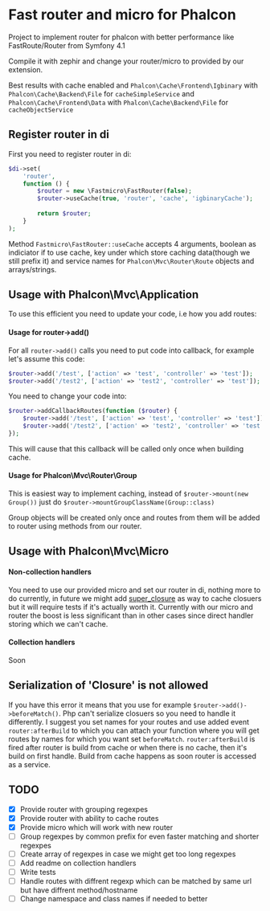 # Fast router and micro for Phalcon

Project to implement router for phalcon with better performance like FastRoute/Router from Symfony 4.1

Compile it with zephir and change your router/micro to provided by our extension.

Best results with cache enabled and `Phalcon\Cache\Frontend\Igbinary` with `Phalcon\Cache\Backend\File` for `cacheSimpleService` and `Phalcon\Cache\Frontend\Data` with `Phalcon\Cache\Backend\File` for `cacheObjectService`

## Register router in di

First you need to register router in di:

```php
$di->set(
    'router',
    function () {
        $router = new \Fastmicro\FastRouter(false);
        $router->useCache(true, 'router', 'cache', 'igbinaryCache');
        
        return $router;
    }
);
```

Method `Fastmicro\FastRouter::useCache` accepts 4 arguments, boolean as indiciator if to use cache, key under which store caching data(though we still prefix it) and service names for `Phalcon\Mvc\Router\Route` objects and arrays/strings.

## Usage with Phalcon\Mvc\Application

To use this efficient you need to update your code, i.e how you add routes:

#### Usage for router->add()

For all `router->add()` calls you need to put code into callback, for example let's assume this code:

```php
$router->add('/test', ['action' => 'test', 'controller' => 'test']);
$router->add('/test2', ['action' => 'test2', 'controller' => 'test']);
```

You need to change your code into:

```php
$router->addCallbackRoutes(function ($router) {
    $router->add('/test', ['action' => 'test', 'controller' => 'test']);
    $router->add('/test2', ['action' => 'test2', 'controller' => 'test']);
});
```

This will cause that this callback will be called only once when building cache.

#### Usage for Phalcon\Mvc\Router\Group

This is easiest way to implement caching, instead of `$router->mount(new Group())` just do `$router->mountGroupClassName(Group::class)`

Group objects will be created only once and routes from them will be added to router using methods from our router.

## Usage with Phalcon\Mvc\Micro

#### Non-collection handlers

You need to use our provided micro and set our router in di, nothing more to do currently, in future we might add [super_closure](https://github.com/jeremeamia/super_closure) as way to cache closuers but it will require tests if it's actually worth it. Currently with our micro and router the boost is less significant than in other cases since direct handler storing which we can't cache.

#### Collection handlers

Soon

## Serialization of 'Closure' is not allowed

If you have this error it means that you use for example `$router->add()->beforeMatch()`. Php can't serialize closuers so you need to handle it differently. I suggest you set names for your routes and use added event `router:afterBuild` to which you can attach your function where you will get routes by names for which you want set `beforeMatch`. `router:afterBuild` is fired after router is build from cache or when there is no cache, then it's build on first handle. Build from cache happens as soon router is accessed as a service.

## TODO

- [x] Provide router with grouping regexpes
- [x] Provide router with ability to cache routes
- [x] Provide micro which will work with new router
- [ ] Group regexpes by common prefix for even faster matching and shorter regexpes
- [ ] Create array of regexpes in case we might get too long regexpes
- [ ] Add readme on collection handlers
- [ ] Write tests
- [ ] Handle routes with diffrent regexp which can be matched by same url but have diffrent method/hostname
- [ ] Change namespace and class names if needed to better
